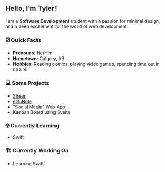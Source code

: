 ## Hello, I'm Tyler!
 I am a **Software Development** student with a passion for minimal design, and a deep excitement for the world of web development.

 ### ☑️ Quick Facts
 - **Pronouns**: He/Him
 - **Hometown**: Calgary, AB
 - **Hobbies**: Reading comics, playing video games, spending time out in nature

### 💻 Some Projects
- [Sheer](https://www.github.com/tylermeekel/sheer)
- [eGoNote](https://www.egonote.app)
- "Social Media" Web App
- Kanban Board using Svelte

### 🤓 Currently Learning
- Swift

### 🏗️ Currently Working On
- Learning Swift
